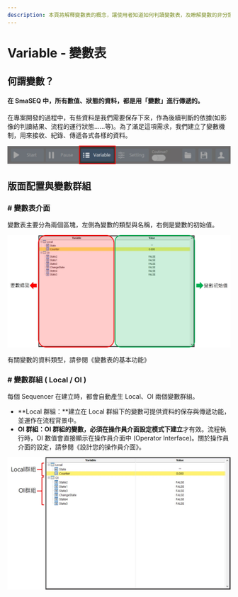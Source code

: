 ```yaml
---
description: 本頁將解釋變數表的概念，讓使用者知道如何判讀變數表，及瞭解變數的非分類方法
---
```


# Variable - 變數表

## 何謂變數？

#### 在 SmaSEQ 中，所有數值、狀態的資料，都是用「變數」進行傳遞的。

在專案開發的過程中，有些資料是我們需要保存下來，作為後續判斷的依據\(如影像的判讀結果、流程的運行狀態......等\)。為了滿足這項需求，我們建立了變數機制，用來接收、紀錄、傳遞各式各樣的資料。

![&#x9EDE;&#x9078;&#x4E3B;&#x756B;&#x9762;&#x4E0A;&#x65B9;&#x7684; Variable &#x6A19;&#x7C64;&#xFF0C;&#x5373;&#x53EF;&#x958B;&#x555F;&#x8B8A;&#x6578;&#x8868;&#x529F;&#x80FD;](../../../.gitbook/assets/varhighlight.jpg)

## 版面配置與變數群組

### \# 變數表介面

變數表主要分為兩個區塊，左側為變數的類型與名稱，右側是變數的初始值。

![](../../../.gitbook/assets/_variable.JPG)

有關變數的資料類型，請參閱《變數表的基本功能》



### \# 變數群組 \( Local / OI \)

每個 Sequencer 在建立時，都會自動產生 Local、OI 兩個變數群組。

* **Local 群組：**建立在 Local 群組下的變數可提供資料的保存與傳遞功能，並運作在流程背景中。
* **OI 群組：**OI 群組的變數，必須在**操作員介面設定模式下建立**才有效。流程執行時，OI 數值會直接顯示在操作員介面中 \(Operator Interface\)。關於操作員介面的設定，請參閱《設計您的操作員介面》。

![](../../../.gitbook/assets/variablegroup.jpg)

## 


